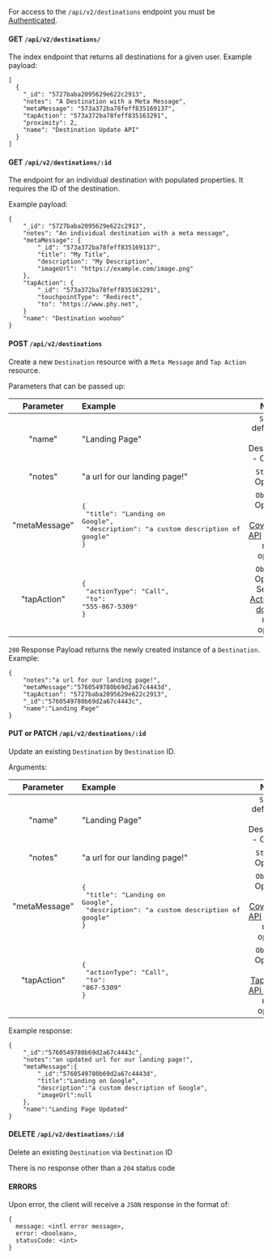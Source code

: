For access to the `/api/v2/destinations` endpoint you must be [Authenticated](Authentication.md).

#### GET `/api/v2/destinations/`

The index endpoint that returns all destinations for a given user.  Example payload:

```
[
  {
    "_id": "5727baba2095629e622c2913",
    "notes": "A Destination with a Meta Message",
    "metaMessage": "573a372ba78feff835169137",
    "tapAction": "573a372ba78feff835163291",
    "proximity": 2,
    "name": "Destination Update API"
  }
]
```

#### GET `/api/v2/destinations/:id`

The endpoint for an individual destination with populated properties. It requires the ID of the destination.

Example payload:

```
{
    "_id": "5727baba2095629e622c2913",
    "notes": "An individual destination with a meta message",
    "metaMessage": {
        "_id": "573a372ba78feff835169137",
        "title": "My Title",
        "description": "My Description",
        "imageUrl": "https://example.com/image.png"
    },
    "tapAction": {
        "_id": "573a372ba78feff835163291",
        "touchpointType": "Redirect",
        "to": "https://www.phy.net",
    }
    "name": "Destination woohoo"
}
```

#### POST `/api/v2/destinations`

Create a new `Destination` resource with a `Meta Message` and `Tap Action` resource.

Parameters that can be passed up:

|Parameter|Example|Notes|
|:---:|:---|:---:|
|"name"|"Landing Page"|`String` defaults to "My Destination" - Optional|
|"notes"|"a url for our landing page!"|`String` - Optional.|
|"metaMessage"|<pre>{<br> "title": "Landing on Google",<br> "description": "a custom description of google"<br>}</pre>|`Object` - Optional.  See [CoverCards API](CoverCards.md) docs for more options|
|"tapAction"|<pre>{<br> "actionType": "Call",<br> "to": "555-867-5309"</br>}</pre>|`Object` - Optional.  See [Tap Actions API docs](Tap-Actions.md) for more options|

`200` Response Payload returns the newly created instance of a `Destination`.  Example:

```
{
    "notes":"a url for our landing page!",
    "metaMessage":"5760549780b69d2a67c4443d",
    "tapAction": "5727baba2095629e622c2913",
    "_id":"5760549780b69d2a67c4443c",
    "name":"Landing Page"
}
```

#### PUT or PATCH `/api/v2/destinations/:id`

Update an existing `Destination` by `Destination` ID.

Arguments:

|Parameter|Example|Notes|
|:---:|:---|:---:|
|"name"|"Landing Page"|`String` defaults to "My Destination" - Optional|
|"notes"|"a url for our landing page!"|`String` - Optional.|
|"metaMessage"|<pre>{<br> "title": "Landing on Google",<br> "description": "a custom description of google"<br>}</pre>|`Object` - Optional.  See [CoverCards API](CoverCards.md) docs for more options|
|"tapAction"|<pre>{<br> "actionType": "Call",<br> "to": "867-5309"<br>}</pre>|`Object` - Optional.  See [TapActions API docs](Tap-Actions.md) for more options|

Example response:
```
{
    "_id":"5760549780b69d2a67c4443c",
    "notes":"an updated url for our landing page!",
    "metaMessage":{
        "_id":"5760549780b69d2a67c4443d",
        "title":"Landing on Google",
        "description":"a custom description of Google",
        "imageUrl":null
    },
    "name":"Landing Page Updated"
}
```

#### DELETE `/api/v2/destinations/:id`

Delete an existing `Destination` via `Destination` ID

There is no response other than a `204` status code


#### ERRORS

Upon error, the client will receive a `JSON` response in the format of:

```
{
  message: <intl error message>,
  error: <boolean>,
  statusCode: <int>
}
```
